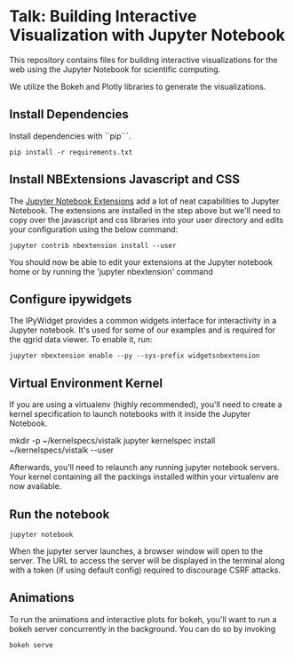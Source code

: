 # Talk: Building Interactive Visualization with Jupyter Notebook
This repository contains files for building interactive visualizations for the web using the Jupyter Notebook for scientific computing.

We utilize the Bokeh and Plotly libraries to generate the visualizations.

## Install Dependencies
Install dependencies with ``pip```.

```
pip install -r requirements.txt
```

## Install NBExtensions Javascript and CSS
The [Jupyter Notebook Extensions](https://github.com/ipython-contrib/jupyter_contrib_nbextensions) add a lot of neat capabilities to Jupyter Notebook. The extensions are installed in the step above but we'll need to copy over the javascript and css libraries into your user directory and edits your configuration using the below command:
```
jupyter contrib nbextension install --user
```

You should now be able to edit your extensions at the Jupyter notebook home or by running the 'jupyter nbextension' command

## Configure ipywidgets
The IPyWidget provides a common widgets interface for interactivity in a Jupyter notebook. It's used for some of our examples and is required for the qgrid data viewer. To enable it, run:

```
jupyter nbextension enable --py --sys-prefix widgetsnbextension
```

## Virtual Environment Kernel
If you are using a virtualenv (highly recommended), you'll need to create a kernel specification to launch notebooks with it inside the Jupyter Notebook.


  mkdir -p ~/kernelspecs/vistalk
  jupyter kernelspec install ~/kernelspecs/vistalk --user


Afterwards, you'll need to relaunch any running jupyter notebook servers. Your kernel containing all the packings installed within your virtualenv are now available.

## Run the notebook
```
jupyter notebook
```

When the jupyter server launches, a browser window will open to the server. The URL to access the server will be displayed in the terminal along with a token (if using default config) required to discourage CSRF attacks.

## Animations
To run the animations and interactive plots for bokeh, you'll want to run a bokeh server concurrently in the background. You can do so by invoking
```
bokeh serve
```
